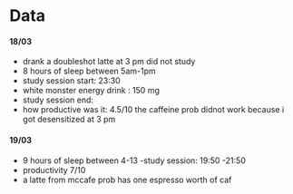 # Data

#### 18/03 
- drank a doubleshot latte at 3 pm did not study
- 8 hours of sleep between 5am-1pm
- study session start: 23:30 
- white monster energy drink : 150 mg
- study session end:
- how productive was it: 4.5/10
    the caffeine prob didnot work because i got desensitized at  3 pm

#### 19/03
- 9 hours of sleep between 4-13
-study session: 19:50 -21:50
- productivity 7/10
-  a latte from mccafe prob has one espresso worth of caf
